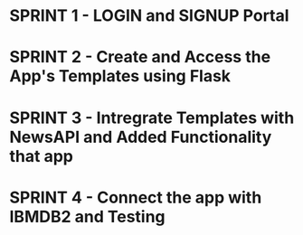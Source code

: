 # SPRINT 1 - LOGIN and SIGNUP Portal
# SPRINT 2 - Create and Access the App's Templates using Flask
# SPRINT 3 - Intregrate Templates with NewsAPI and Added Functionality that app
# SPRINT 4 - Connect the app with IBMDB2 and Testing
